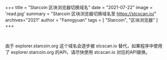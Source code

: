 +++
title = "Starcoin 区块浏览器切换域名"
date = "2021-07-22"
image = 'read.jpg'
summary = "Starcoin 区块浏览器切换域名至 https://stcscan.io/"
archives="2021"
author = "Fanngyuan"
tags = [
    "Starcoin",
    "区块浏览器"
]
+++

<br/>

由于 explorer.starcoin.org 这个域名会逐步被 stcscan.io 替代，如果程序中使用了 explorer.starcoin.org 的API，请尽快使用 stcscan.io 对应的API替换。
